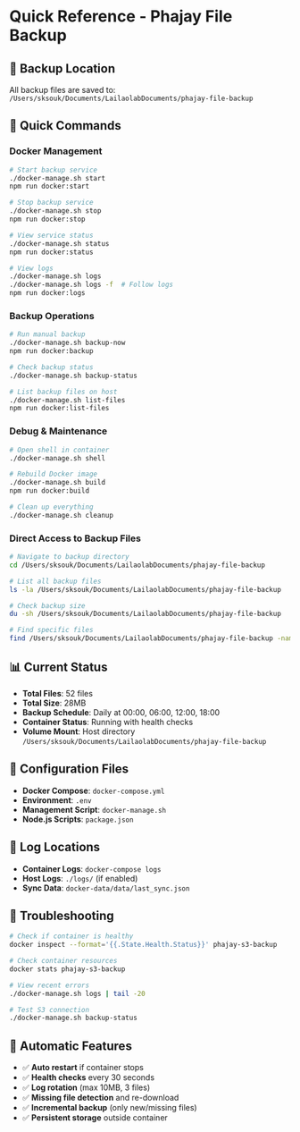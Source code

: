 # Quick Reference - Phajay File Backup

## 📁 Backup Location
All backup files are saved to: `/Users/sksouk/Documents/LailaolabDocuments/phajay-file-backup`

## 🚀 Quick Commands

### Docker Management
```bash
# Start backup service
./docker-manage.sh start
npm run docker:start

# Stop backup service  
./docker-manage.sh stop
npm run docker:stop

# View service status
./docker-manage.sh status
npm run docker:status

# View logs
./docker-manage.sh logs
./docker-manage.sh logs -f  # Follow logs
npm run docker:logs
```

### Backup Operations
```bash
# Run manual backup
./docker-manage.sh backup-now
npm run docker:backup

# Check backup status
./docker-manage.sh backup-status

# List backup files on host
./docker-manage.sh list-files
npm run docker:list-files
```

### Debug & Maintenance
```bash
# Open shell in container
./docker-manage.sh shell

# Rebuild Docker image
./docker-manage.sh build
npm run docker:build

# Clean up everything
./docker-manage.sh cleanup
```

### Direct Access to Backup Files
```bash
# Navigate to backup directory
cd /Users/sksouk/Documents/LailaolabDocuments/phajay-file-backup

# List all backup files
ls -la /Users/sksouk/Documents/LailaolabDocuments/phajay-file-backup

# Check backup size
du -sh /Users/sksouk/Documents/LailaolabDocuments/phajay-file-backup

# Find specific files
find /Users/sksouk/Documents/LailaolabDocuments/phajay-file-backup -name "*phapay*"
```

## 📊 Current Status
- **Total Files**: 52 files
- **Total Size**: 28MB
- **Backup Schedule**: Daily at 00:00, 06:00, 12:00, 18:00
- **Container Status**: Running with health checks
- **Volume Mount**: Host directory `/Users/sksouk/Documents/LailaolabDocuments/phajay-file-backup`

## 🔧 Configuration Files
- **Docker Compose**: `docker-compose.yml`
- **Environment**: `.env`
- **Management Script**: `docker-manage.sh`
- **Node.js Scripts**: `package.json`

## 📝 Log Locations
- **Container Logs**: `docker-compose logs`
- **Host Logs**: `./logs/` (if enabled)
- **Sync Data**: `docker-data/data/last_sync.json`

## 🚨 Troubleshooting
```bash
# Check if container is healthy
docker inspect --format='{{.State.Health.Status}}' phajay-s3-backup

# Check container resources
docker stats phajay-s3-backup

# View recent errors
./docker-manage.sh logs | tail -20

# Test S3 connection
./docker-manage.sh backup-status
```

## 🔄 Automatic Features
- ✅ **Auto restart** if container stops
- ✅ **Health checks** every 30 seconds
- ✅ **Log rotation** (max 10MB, 3 files)
- ✅ **Missing file detection** and re-download
- ✅ **Incremental backup** (only new/missing files)
- ✅ **Persistent storage** outside container
